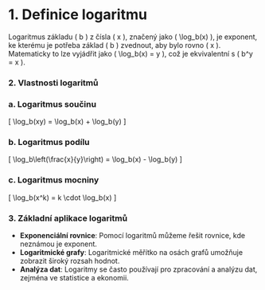 # 1. Definice logaritmu

Logaritmus základu \( b \) z čísla \( x \), značený jako \( \log_b(x) \), je exponent, ke kterému je potřeba základ \( b \) zvednout, aby bylo rovno \( x \). Matematicky to lze vyjádřit jako \( \log_b(x) = y \), což je ekvivalentní s \( b^y = x \).

### 2. Vlastnosti logaritmů

### a. Logaritmus součinu
\[ \log_b(xy) = \log_b(x) + \log_b(y) \]

### b. Logaritmus podílu
\[ \log_b\left(\frac{x}{y}\right) = \log_b(x) - \log_b(y) \]

### c. Logaritmus mocniny
\[ \log_b(x^k) = k \cdot \log_b(x) \]

### 3. Základní aplikace logaritmů

- **Exponenciální rovnice**: Pomocí logaritmů můžeme řešit rovnice, kde neznámou je exponent.
- **Logaritmické grafy**: Logaritmické měřítko na osách grafů umožňuje zobrazit široký rozsah hodnot.
- **Analýza dat**: Logaritmy se často používají pro zpracování a analýzu dat, zejména ve statistice a ekonomii.
